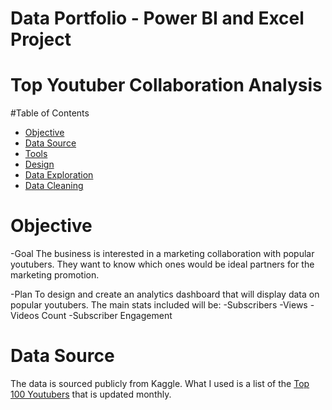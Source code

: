 # Data Portfolio - Power BI and Excel Project

# Top Youtuber Collaboration Analysis


#Table of Contents
- [Objective](#objective)
- [Data Source](#data-source)
- [Tools](#tools)
- [Design](#design)
- [Data Exploration](#data-exploration)
- [Data Cleaning](data-cleaning)


# Objective

-Goal
The business is interested in a marketing collaboration with popular youtubers. They want to know which ones would be ideal partners for the marketing promotion.

-Plan
To design and create an analytics dashboard that will display data on popular youtubers. 
The main stats included will be:
-Subscribers
-Views
-Videos Count
-Subscriber Engagement

# Data Source
The data is sourced publicly from Kaggle. 
What I used is a list of the [Top 100 Youtubers](https://www.kaggle.com/datasets/ytrank/top-100-youtube-channels-updated-weekly) that is updated monthly.


